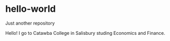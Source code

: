 # hello-world
Just another repository

Hello! 
I go to Catawba College in Salisbury studing Economics and Finance. 
